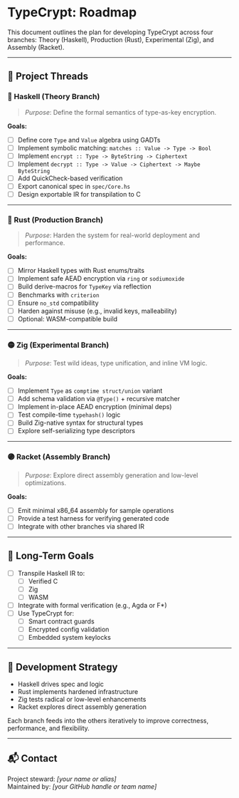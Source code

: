 # TypeCrypt: Roadmap

This document outlines the plan for developing TypeCrypt across four branches: Theory (Haskell), Production (Rust), Experimental (Zig), and Assembly (Racket).

---

## 🧵 Project Threads

### 🔵 Haskell (Theory Branch)

> _Purpose_: Define the formal semantics of type-as-key encryption.

**Goals:**
- [ ] Define core `Type` and `Value` algebra using GADTs
- [ ] Implement symbolic matching: `matches :: Value -> Type -> Bool`
- [ ] Implement `encrypt :: Type -> ByteString -> Ciphertext`
- [ ] Implement `decrypt :: Type -> Value -> Ciphertext -> Maybe ByteString`
- [ ] Add QuickCheck-based verification
- [ ] Export canonical spec in `spec/Core.hs`
- [ ] Design exportable IR for transpilation to C

---

### 🔴 Rust (Production Branch)

> _Purpose_: Harden the system for real-world deployment and performance.

**Goals:**
- [ ] Mirror Haskell types with Rust enums/traits
- [ ] Implement safe AEAD encryption via `ring` or `sodiumoxide`
- [ ] Build derive-macros for `TypeKey` via reflection
- [ ] Benchmarks with `criterion`
- [ ] Ensure `no_std` compatibility
- [ ] Harden against misuse (e.g., invalid keys, malleability)
- [ ] Optional: WASM-compatible build

---

### 🟡 Zig (Experimental Branch)

> _Purpose_: Test wild ideas, type unification, and inline VM logic.

**Goals:**
- [ ] Implement `Type` as `comptime struct/union` variant
- [ ] Add schema validation via `@Type()` + recursive matcher
- [ ] Implement in-place AEAD encryption (minimal deps)
- [ ] Test compile-time `typehash()` logic
- [ ] Build Zig-native syntax for structural types
- [ ] Explore self-serializing type descriptors

---

### 🟣 Racket (Assembly Branch)

> _Purpose_: Explore direct assembly generation and low-level optimizations.

**Goals:**
- [ ] Emit minimal x86_64 assembly for sample operations
- [ ] Provide a test harness for verifying generated code
- [ ] Integrate with other branches via shared IR

---

## 🧮 Long-Term Goals

- [ ] Transpile Haskell IR to:
  - [ ] Verified C
  - [ ] Zig
  - [ ] WASM
- [ ] Integrate with formal verification (e.g., Agda or F*)
- [ ] Use TypeCrypt for:
  - [ ] Smart contract guards
  - [ ] Encrypted config validation
  - [ ] Embedded system keylocks

---

## 🔁 Development Strategy

- Haskell drives spec and logic
- Rust implements hardened infrastructure
- Zig tests radical or low-level enhancements
- Racket explores direct assembly generation

Each branch feeds into the others iteratively to improve correctness, performance, and flexibility.

---

## 📬 Contact

Project steward: _[your name or alias]_  
Maintained by: _[your GitHub handle or team name]_
